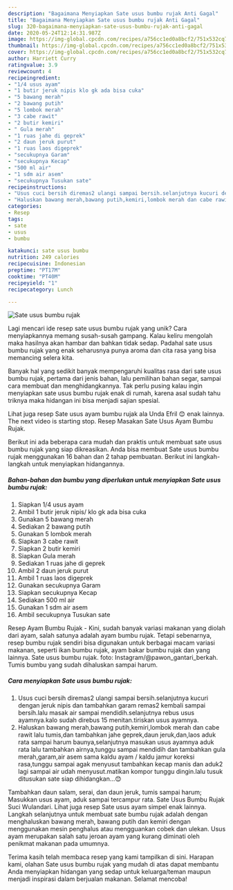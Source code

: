 ```yaml
---
description: "Bagaimana Menyiapkan Sate usus bumbu rujak Anti Gagal"
title: "Bagaimana Menyiapkan Sate usus bumbu rujak Anti Gagal"
slug: 320-bagaimana-menyiapkan-sate-usus-bumbu-rujak-anti-gagal
date: 2020-05-24T12:14:31.987Z
image: https://img-global.cpcdn.com/recipes/a756cc1ed0a8bcf2/751x532cq70/sate-usus-bumbu-rujak-foto-resep-utama.jpg
thumbnail: https://img-global.cpcdn.com/recipes/a756cc1ed0a8bcf2/751x532cq70/sate-usus-bumbu-rujak-foto-resep-utama.jpg
cover: https://img-global.cpcdn.com/recipes/a756cc1ed0a8bcf2/751x532cq70/sate-usus-bumbu-rujak-foto-resep-utama.jpg
author: Harriett Curry
ratingvalue: 3.9
reviewcount: 4
recipeingredient:
- "1/4 usus ayam"
- "1 butir jeruk nipis klo gk ada bisa cuka"
- "5 bawang merah"
- "2 bawang putih"
- "5 lombok merah"
- "3 cabe rawit"
- "2 butir kemiri"
- " Gula merah"
- "1 ruas jahe di geprek"
- "2 daun jeruk purut"
- "1 ruas laos digeprek"
- "secukupnya Garam"
- "secukupnya Kecap"
- "500 ml air"
- "1 sdm air asem"
- "secukupnya Tusukan sate"
recipeinstructions:
- "Usus cuci bersih diremas2 ulangi sampai bersih.selanjutnya kucuri dengan jeruk nipis dan tambahkan garam remas2 kembali sampai bersih.lalu masak air sampai mendidih.selanjutnya rebus usus ayamnya.kalo sudah direbus 15 menitan.tiriskan usus ayamnya."
- "Haluskan bawang merah,bawang putih,kemiri,lombok merah dan cabe rawit lalu tumis,dan tambahkan jahe geprek,daun jeruk,dan,laos aduk rata sampai harum baunya,selanjutnya masukan usus ayamnya aduk rata lalu tambahkan airnya,tunggu sampai mendidih dan tambahkan gula merah,garam,air asem sama kaldu ayam / kaldu jamur koreksi rasa,tunggu sampai agak menyusut tambahkan kecap manis dan aduk2 lagi sampai air udah menyusut.matikan kompor tunggu dingin.lalu tusuk ditusukan sate siap dihidangkan...😊"
categories:
- Resep
tags:
- sate
- usus
- bumbu

katakunci: sate usus bumbu 
nutrition: 249 calories
recipecuisine: Indonesian
preptime: "PT17M"
cooktime: "PT40M"
recipeyield: "1"
recipecategory: Lunch

---
```



![Sate usus bumbu rujak](https://img-global.cpcdn.com/recipes/a756cc1ed0a8bcf2/751x532cq70/sate-usus-bumbu-rujak-foto-resep-utama.jpg)

Lagi mencari ide resep sate usus bumbu rujak yang unik? Cara menyiapkannya memang susah-susah gampang. Kalau keliru mengolah maka hasilnya akan hambar dan bahkan tidak sedap. Padahal sate usus bumbu rujak yang enak seharusnya punya aroma dan cita rasa yang bisa memancing selera kita.

Banyak hal yang sedikit banyak mempengaruhi kualitas rasa dari sate usus bumbu rujak, pertama dari jenis bahan, lalu pemilihan bahan segar, sampai cara membuat dan menghidangkannya. Tak perlu pusing kalau ingin menyiapkan sate usus bumbu rujak enak di rumah, karena asal sudah tahu triknya maka hidangan ini bisa menjadi sajian spesial.

Lihat juga resep Sate usus ayam bumbu rujak ala Unda Efril 😊 enak lainnya. The next video is starting stop. Resep Masakan Sate Usus Ayam Bumbu Rujak.


Berikut ini ada beberapa cara mudah dan praktis untuk membuat sate usus bumbu rujak yang siap dikreasikan. Anda bisa membuat Sate usus bumbu rujak menggunakan 16 bahan dan 2 tahap pembuatan. Berikut ini langkah-langkah untuk menyiapkan hidangannya.

<!--inarticleads1-->

##### Bahan-bahan dan bumbu yang diperlukan untuk menyiapkan Sate usus bumbu rujak:

1. Siapkan 1/4 usus ayam
1. Ambil 1 butir jeruk nipis/ klo gk ada bisa cuka
1. Gunakan 5 bawang merah
1. Sediakan 2 bawang putih
1. Gunakan 5 lombok merah
1. Siapkan 3 cabe rawit
1. Siapkan 2 butir kemiri
1. Siapkan  Gula merah
1. Sediakan 1 ruas jahe di geprek
1. Ambil 2 daun jeruk purut
1. Ambil 1 ruas laos digeprek
1. Gunakan secukupnya Garam
1. Siapkan secukupnya Kecap
1. Sediakan 500 ml air
1. Gunakan 1 sdm air asem
1. Ambil secukupnya Tusukan sate


Resep Ayam Bumbu Rujak - Kini, sudah banyak variasi makanan yang diolah dari ayam, salah satunya adalah ayam bumbu rujak. Tetapi sebenarnya, resep bumbu rujak sendiri bisa digunakan untuk berbagai macam variasi makanan, seperti ikan bumbu rujak, ayam bakar bumbu rujak dan yang lainnya. Sate usus bumbu rujak. foto: Instagram/@pawon_gantari_berkah. Tumis bumbu yang sudah dihaluskan sampai harum. 

<!--inarticleads2-->

##### Cara menyiapkan Sate usus bumbu rujak:

1. Usus cuci bersih diremas2 ulangi sampai bersih.selanjutnya kucuri dengan jeruk nipis dan tambahkan garam remas2 kembali sampai bersih.lalu masak air sampai mendidih.selanjutnya rebus usus ayamnya.kalo sudah direbus 15 menitan.tiriskan usus ayamnya.
1. Haluskan bawang merah,bawang putih,kemiri,lombok merah dan cabe rawit lalu tumis,dan tambahkan jahe geprek,daun jeruk,dan,laos aduk rata sampai harum baunya,selanjutnya masukan usus ayamnya aduk rata lalu tambahkan airnya,tunggu sampai mendidih dan tambahkan gula merah,garam,air asem sama kaldu ayam / kaldu jamur koreksi rasa,tunggu sampai agak menyusut tambahkan kecap manis dan aduk2 lagi sampai air udah menyusut.matikan kompor tunggu dingin.lalu tusuk ditusukan sate siap dihidangkan...😊


Tambahkan daun salam, serai, dan daun jeruk, tumis sampai harum; Masukkan usus ayam, aduk sampai tercampur rata. Sate Usus Bumbu Rujak Suci Wulandari. Lihat juga resep Sate usus ayam simpel enak lainnya. Langkah selanjutnya untuk membuat sate bumbu rujak adalah dengan menghaluskan bawang merah, bawang putih dan kemiri dengan menggunakan mesin penghalus atau mengguankan cobek dan ulekan. Usus ayam merupakan salah satu jeroan ayam yang kurang diminati oleh penikmat makanan pada umumnya. 

Terima kasih telah membaca resep yang kami tampilkan di sini. Harapan kami, olahan Sate usus bumbu rujak yang mudah di atas dapat membantu Anda menyiapkan hidangan yang sedap untuk keluarga/teman maupun menjadi inspirasi dalam berjualan makanan. Selamat mencoba!
